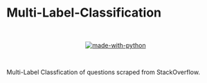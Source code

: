 <h1 alogn='center'> Multi-Label-Classification </h1>

<div align="center">

<br>

[![made-with-python](https://forthebadge.com/images/badges/made-with-python.svg)](https://www.python.org/)

<br>

</div>


Multi-Label Classfication of questions scraped from StackOverflow.
